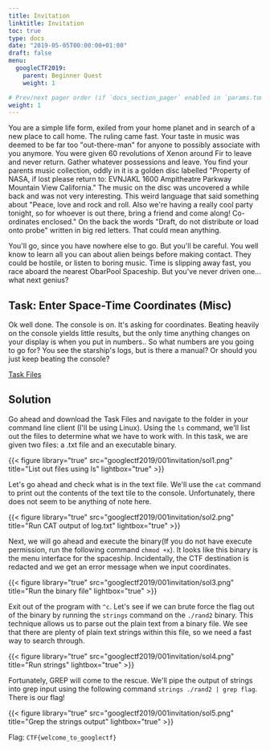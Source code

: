 ```yaml
---
title: Invitation
linktitle: Invitation
toc: true
type: docs
date: "2019-05-05T00:00:00+01:00"
draft: false
menu:
  googleCTF2019:
    parent: Beginner Quest
    weight: 1

# Prev/next pager order (if `docs_section_pager` enabled in `params.toml`)
weight: 1
---
```


You are a simple life form, exiled from your home planet and in search of a new place to call home. The ruling came fast. Your taste in music was deemed to be far too "out-there-man" for anyone to possibly associate with you anymore. You were given 60 revolutions of Xenon around Fir to leave and never return. Gather whatever possessions and leave. You find your parents music collection, oddly in it is a golden disc labelled "Property of NASA, if lost please return to: EVNJAKL 1600 Ampitheatre Parkway Mountain View California." The music on the disc was uncovered a while back and was not very interesting. This weird language that said something about "Peace, love and rock and roll. Also we're having a really cool party tonight, so for whoever is out there, bring a friend and come along! Co-ordinates enclosed." On the back the words "Draft, do not distribute or load onto probe" written in big red letters. That could mean anything.

You'll go, since you have nowhere else to go. But you'll be careful. You well know to learn all you can about alien beings before making contact. They could be hostile, or listen to boring music. Time is slipping away fast, you race aboard the nearest ObarPool Spaceship. But you've never driven one... what next genius?

## Task: Enter Space-Time Coordinates (Misc)

Ok well done. The console is on. It's asking for coordinates. Beating heavily on the console yields little results, but the only time anything changes on your display is when you put in numbers.. So what numbers are you going to go for?  You see the starship's logs, but is there a manual? Or should you just keep beating the console?

[Task Files](https://storage.googleapis.com/gctf-2019-attachments/00c2a73eec8abb4afb9c3ef3a161b64b451446910535bfc0cc81c2b04aa132ed)

## Solution

Go ahead and download the Task Files and navigate to the folder in your command line client (I'll be using Linux). Using the `ls` command, we'll list out the files to determine what we have to work with. In this task, we are given two files: a .txt file and an executable binary.

{{< figure library="true" src="googlectf2019/001invitation/sol1.png" title="List out files using ls" lightbox="true" >}}

Let's go ahead and check what is in the text file. We'll use the `cat` command to print out the contents of the text tile to the console. Unfortunately, there does not seem to be anything of note here. 

{{< figure library="true" src="googlectf2019/001invitation/sol2.png" title="Run CAT output of log.txt" lightbox="true" >}}

Next, we will go ahead and execute the binary(If you do not have execute permission, run the following command `chmod +x`). It looks like this binary is the menu interface for the spaceship. Incidentally, the CTF destination is redacted and we get an error message when we input coordinates.

{{< figure library="true" src="googlectf2019/001invitation/sol3.png" title="Run the binary file" lightbox="true" >}}

Exit out of the program with `^c`. Let's see if we can brute force the flag out of the binary by running the `strings` command on the `./rand2` binary. This technique allows us to parse out the plain text from a binary file. We see that there are plenty of plain text strings within this file, so we need a fast way to search through. 

{{< figure library="true" src="googlectf2019/001invitation/sol4.png" title="Run strings" lightbox="true" >}}

Fortunately, GREP will come to the rescue. We'll pipe the output of strings into grep input using the following command `strings ./rand2 | grep flag`. There is our flag!

{{< figure library="true" src="googlectf2019/001invitation/sol5.png" title="Grep the strings output" lightbox="true" >}}

Flag:  `CTF{welcome_to_googlectf}`
